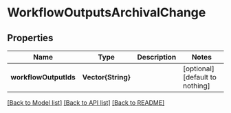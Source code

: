 # WorkflowOutputsArchivalChange


## Properties
Name | Type | Description | Notes
------------ | ------------- | ------------- | -------------
**workflowOutputIds** | **Vector{String}** |  | [optional] [default to nothing]


[[Back to Model list]](../README.md#models) [[Back to API list]](../README.md#api-endpoints) [[Back to README]](../README.md)


